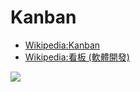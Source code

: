 # Kanban

[Wikipedia:Kanban]:https://en.wikipedia.org/wiki/Kanban_(development)
[Wikipedia:看板 (軟體開發)]:https://zh.wikipedia.org/wiki/%E7%9C%8B%E6%9D%BF_(%E8%BD%AF%E4%BB%B6%E5%BC%80%E5%8F%91)

* [Wikipedia:Kanban]
* [Wikipedia:看板 (軟體開發)]

![](https://upload.wikimedia.org/wikipedia/commons/c/c2/Sample_Kanban_Board.png)

